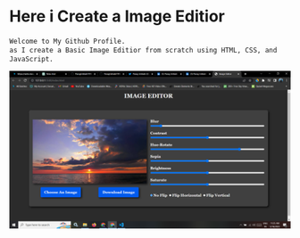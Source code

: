 # Here i Create a Image Editior

```
Welcome to My Github Profile.
as I create a Basic Image Editior from scratch using HTML, CSS, and JavaScript.
```
![image](https://github.com/ParagUnhale1998/Basic-Image-editor/blob/main/Preview.png)
